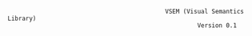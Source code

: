 
                                                VSEM (Visual Semantics Library)
                            							 Version 0.1

